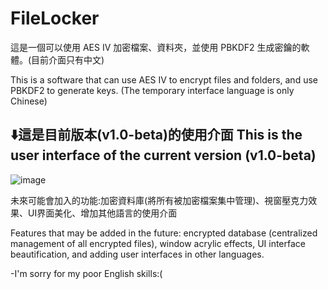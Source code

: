 # FileLocker
這是一個可以使用 AES IV 加密檔案、資料夾，並使用 PBKDF2 生成密鑰的軟體。(目前介面只有中文)

This is a software that can use AES IV to encrypt files and folders, and use PBKDF2 to generate keys. (The temporary interface language is only Chinese)

⬇️這是目前版本(v1.0-beta)的使用介面 This is the user interface of the current version (v1.0-beta)
---------------------------------------------------------------------------------------------
![image](https://github.com/user-attachments/assets/b77b0f62-99cc-42bd-856a-42868c24a5ec)

未來可能會加入的功能:加密資料庫(將所有被加密檔案集中管理)、視窗壓克力效果、UI界面美化、增加其他語言的使用介面

Features that may be added in the future: encrypted database (centralized management of all encrypted files), window acrylic effects, UI interface beautification, and adding user interfaces in other languages.

-I'm sorry for my poor English skills:(
